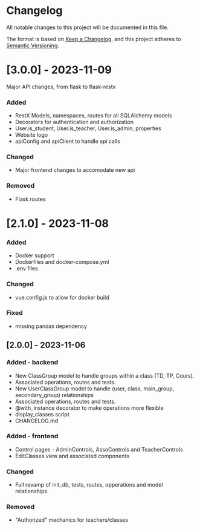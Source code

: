 # Changelog

All notable changes to this project will be documented in this file.

The format is based on [Keep a Changelog](https://keepachangelog.com/en/1.0.0/),
and this project adheres to [Semantic Versioning](https://semver.org/spec/v2.0.0.html).

# [3.0.0] - 2023-11-09
Major API changes, from flask to flask-restx
### Added
- RestX Models, namespaces, routes for all SQLAlchemy models
- Decorators for authentication and authorization
- User.is_student, User.is_teacher, User.is_admin, properties
- Website logo
- apiConfig and apiClient to handle api calls

### Changed
- Major frontend changes to accomodate new api

### Removed
- Flask routes

# [2.1.0] - 2023-11-08
### Added
- Docker support
- Dockerfiles and docker-compose.yml
- .env files

### Changed
- vue.config.js to allow for docker build

### Fixed
- missing pandas dependency


## [2.0.0] - 2023-11-06

### Added - backend

- New ClassGroup model to handle groups within a class (TD, TP, Cours).
- Associated operations, routes and tests.
- New UserClassGroup model to handle (user, class, main_group, secondary_group) relationships
- Associated operations, routes and tests.
- @with_instance decorator to make operations more flexible
- display_classes script
- CHANGELOG.md

### Added - frontend
- Control pages - AdminControls, AssoControls and TeacherControls
- EditClasses view and associated components

### Changed
- Full revamp of init_db, tests, routes, opperations and model relationships.

### Removed
- "Authorized" mechanics for teachers/classes